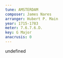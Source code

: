 ```yaml
---
tune: AMSTERDAM
composer: James Nares
arranger: Hubert P. Main
year: 1715-1783
meter: 7.6.7.6.D.
key: G Major
anacrusis: 0
---
```

undefined